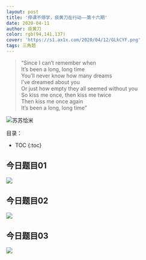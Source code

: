 ```yaml
---
layout: post
title: '停课不停学，痰黄刀在行动——第十六期'
date: 2020-04-11
author: 痰黄刀
color: rgb(94,141,137)
cover: 'https://s1.ax1x.com/2020/04/12/GLkCYF.png'
tags: 三角题
---
```


> “Since I can’t remember when<br/>It’s been a long, long time<br/>You’ll never know how many dreams<br/>I’ve dreamed about you<br/>Or just how empty they all seemed without you<br/>So kiss me once, then kiss me twice<br/>Then kiss me once again<br/>It’s been a long, long time”

<img src="https://s1.ax1x.com/2020/04/12/GLkCYF.png" alt="苏苏恰米" border="0">

目录：

* TOC
{:toc}

## 今日题目01

![](https://s1.ax1x.com/2020/04/12/GLFjLq.jpg)

## 今日题目02

![](https://s1.ax1x.com/2020/04/12/GLFOQs.jpg)

## 今日题目03

![](https://s1.ax1x.com/2020/04/12/GLFqzj.jpg)